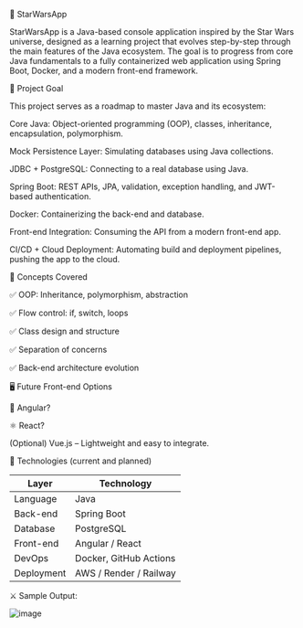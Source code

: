 🌌 StarWarsApp

StarWarsApp is a Java-based console application inspired by the Star Wars universe, designed as a learning project that evolves step-by-step through the main features of the Java ecosystem. The goal is to progress from core Java fundamentals to a fully containerized web application using Spring Boot, Docker, and a modern front-end framework.

🎯 Project Goal

This project serves as a roadmap to master Java and its ecosystem:

Core Java: Object-oriented programming (OOP), classes, inheritance, encapsulation, polymorphism.

Mock Persistence Layer: Simulating databases using Java collections.

JDBC + PostgreSQL: Connecting to a real database using Java.

Spring Boot: REST APIs, JPA, validation, exception handling, and JWT-based authentication.

Docker: Containerizing the back-end and database.

Front-end Integration: Consuming the API from a modern front-end app.

CI/CD + Cloud Deployment: Automating build and deployment pipelines, pushing the app to the cloud.


🧠 Concepts Covered

✅ OOP: Inheritance, polymorphism, abstraction

✅ Flow control: if, switch, loops

✅ Class design and structure

✅ Separation of concerns

✅ Back-end architecture evolution


🖥️ Future Front-end Options


🔷 Angular?

⚛️ React?

(Optional) Vue.js – Lightweight and easy to integrate.

🚀 Technologies (current and planned)

| Layer      | Technology             |
| ---------- | ---------------------- |
| Language   | Java                   |
| Back-end   | Spring Boot            |
| Database   | PostgreSQL             |
| Front-end  | Angular / React        |
| DevOps     | Docker, GitHub Actions |
| Deployment | AWS / Render / Railway |


⚔️ Sample Output:

![image](https://github.com/user-attachments/assets/144c2b2c-4502-4318-9955-f48f47586ad3)